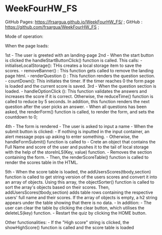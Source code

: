 # WeekFourHW_FS

GitHub Pages: https://frsargua.github.io/WeekFourHW_FS/ ;
GitHub : https://github.com/frsargua/WeekFourHW_FS ;


Mode of operation:

When the page loads:

1st - The user is greeted with an landing-page
2nd - When the start button is clicked the handleStartButtonClick() function is called. This calls:
        -initialiseLocalStorage(): THis creates a local storage item to save the scores.
        - removeBanner() : This function gets called to remove the landing page html.
        - renderQuestion () : This function renders the question section.
        - countDown(): This initiates the timer. If the timer reaches 0 the form page is loaded and the current score is saved.
3rd - When the question section is loaded.
        - handleOptionClick (): This function validates the answers and increases the score if it is correct. Otherwise,
        the reduceTime() function is called to reduce by 5 seconds. In addition, this function renders the next question after the user picks an answer.
        - When all questions has been asked, the renderForm() function is called, to render the form, and sets the countdown to 0;

4th - The form is rendered
        - The user is asked to input a name
        - When the submit button is clicked:
            - If nothing is inputted in the input container, an alert message pops up asking to enter something.
            - Otherwise, the handleFormSubmit() function is called to 
                - Crete an object that contains the Full Name and score of the user and pushes it to the tail of local storage with the help
                of the storeInLS(Key, value) function.
                - Removes the section containing the form.
                - Then, the renderScoreTable() function is called to render the scores table in the HTML.

5th - When the score table is loaded, the  addUsersScores(tbody,section) function is called to get string version of the users scores and 
convert it into an array of objects. Using this array, the objectSorter() function is called to sort the array's objects based on their scores.
Then, addUsersScores(tbody,section) adds table rows containing the respective users' full name and their scores. If the array of objects is empty, a h2 string appears under the table showing that there is no data.
    - In addition:
        - The user can clear the table by clicking the clear button, which utilises the deleteLS(key) function.
        - Restart the quiz by clicking the HOME button.


Other functionalities:
    - If the "High score" string is clicked, the showHighScore() function is called and the score table is loaded
